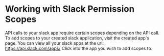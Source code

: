 # Working with Slack Permission Scopes
API calls to your slack app require certain scopes depending on the API call.
To add scopes to your created slack application, visit the created app's page.
You can view all your slack apps at the url:
https://api.slack.com/apps/
Click into the app you wish to add scopes to. 
